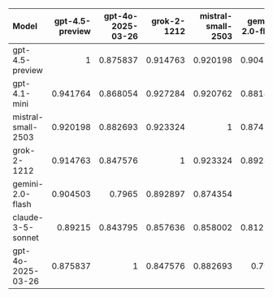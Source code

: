 | Model              |   gpt-4.5-preview |   gpt-4o-2025-03-26 |   grok-2-1212 |   mistral-small-2503 |   gemini-2.0-flash |   claude-3-5-sonnet |   gpt-4.1-mini |     SUM |
|:-------------------|------------------:|--------------------:|--------------:|---------------------:|-------------------:|--------------------:|---------------:|--------:|
| gpt-4.5-preview    |          1        |            0.875837 |      0.914763 |             0.920198 |           0.904503 |            0.89215  |       0.941764 | 6.44922 |
| gpt-4.1-mini       |          0.941764 |            0.868054 |      0.927284 |             0.920762 |           0.881406 |            0.864079 |       1        | 6.40335 |
| mistral-small-2503 |          0.920198 |            0.882693 |      0.923324 |             1        |           0.874354 |            0.858002 |       0.920762 | 6.37933 |
| grok-2-1212        |          0.914763 |            0.847576 |      1        |             0.923324 |           0.892897 |            0.857636 |       0.927284 | 6.36348 |
| gemini-2.0-flash   |          0.904503 |            0.7965   |      0.892897 |             0.874354 |           1        |            0.812512 |       0.881406 | 6.16217 |
| claude-3-5-sonnet  |          0.89215  |            0.843795 |      0.857636 |             0.858002 |           0.812512 |            1        |       0.864079 | 6.12818 |
| gpt-4o-2025-03-26  |          0.875837 |            1        |      0.847576 |             0.882693 |           0.7965   |            0.843795 |       0.868054 | 6.11445 |